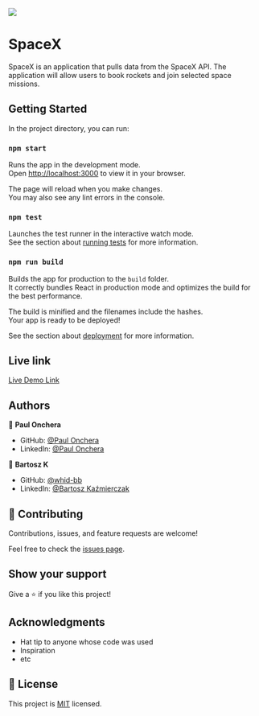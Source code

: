 ![](https://img.shields.io/badge/Microverse-blueviolet)

# SpaceX
SpaceX is an application that pulls data from the SpaceX API. The application will allow users to book rockets and join selected space missions.


## Getting Started

In the project directory, you can run:

### `npm start`

Runs the app in the development mode.\
Open [http://localhost:3000](http://localhost:3000) to view it in your browser.

The page will reload when you make changes.\
You may also see any lint errors in the console.

### `npm test`

Launches the test runner in the interactive watch mode.\
See the section about [running tests](https://facebook.github.io/create-react-app/docs/running-tests) for more information.

### `npm run build`

Builds the app for production to the `build` folder.\
It correctly bundles React in production mode and optimizes the build for the best performance.

The build is minified and the filenames include the hashes.\
Your app is ready to be deployed!

See the section about [deployment](https://facebook.github.io/create-react-app/docs/deployment) for more information.

## Live link
[Live Demo Link](https://6399e6cd2fbcf003620ebd93--beamish-faloodeh-c1b8d5.netlify.app/)

## Authors

👤 **Paul Onchera**

- GitHub: [@Paul Onchera](https://github.com/Paul-js-hub/)
- LinkedIn: [@Paul Onchera](https://www.linkedin.com/in/paul-onchera/)

👤 **Bartosz K**

- GitHub: [@whid-bb](https://github.com/whid-bb/)
- LinkedIn: [@Bartosz Kaźmierczak](https://www.linkedin.com/in/kazmierczakbartosz/)

## 🤝 Contributing

Contributions, issues, and feature requests are welcome!

Feel free to check the [issues page](https://github.com/Paul-js-hub/react-redux-group-project/issues).

## Show your support

Give a ⭐️ if you like this project!

## Acknowledgments

- Hat tip to anyone whose code was used
- Inspiration
- etc

## 📝 License

This project is [MIT](./MIT.md) licensed.
